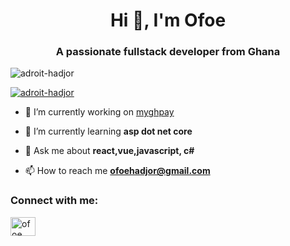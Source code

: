 <h1 align="center">Hi 👋, I'm Ofoe</h1>
<h3 align="center">A passionate fullstack developer from Ghana</h3>

<p align="left"> <img src="https://komarev.com/ghpvc/?username=adroit-hadjor&label=Profile%20views&color=0e75b6&style=flat" alt="adroit-hadjor" /> </p>

<p align="left"> <a href="https://github.com/ryo-ma/github-profile-trophy"><img src="https://github-profile-trophy.vercel.app/?username=adroit-hadjor" alt="adroit-hadjor" /></a> </p>

- 🔭 I’m currently working on [myghpay](https://play.google.com/store/apps/details?id=gtbank.myghpay&hl=en&gl=US)

- 🌱 I’m currently learning **asp dot net core**

- 💬 Ask me about **react,vue,javascript, c#**

- 📫 How to reach me **ofoehadjor@gmail.com**

<h3 align="left">Connect with me:</h3>
<p align="left">
<a href="https://linkedin.com/in/ofoe hadjor" target="blank"><img align="center" src="https://raw.githubusercontent.com/rahuldkjain/github-profile-readme-generator/master/src/images/icons/Social/linked-in-alt.svg" alt="ofoe hadjor" height="30" width="40" /></a>
</p>


